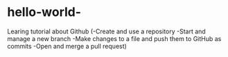 # hello-world-
Learing tutorial about Github (-Create and use a repository -Start and manage a new branch -Make changes to a file and push them to GitHub as commits -Open and merge a pull request)
